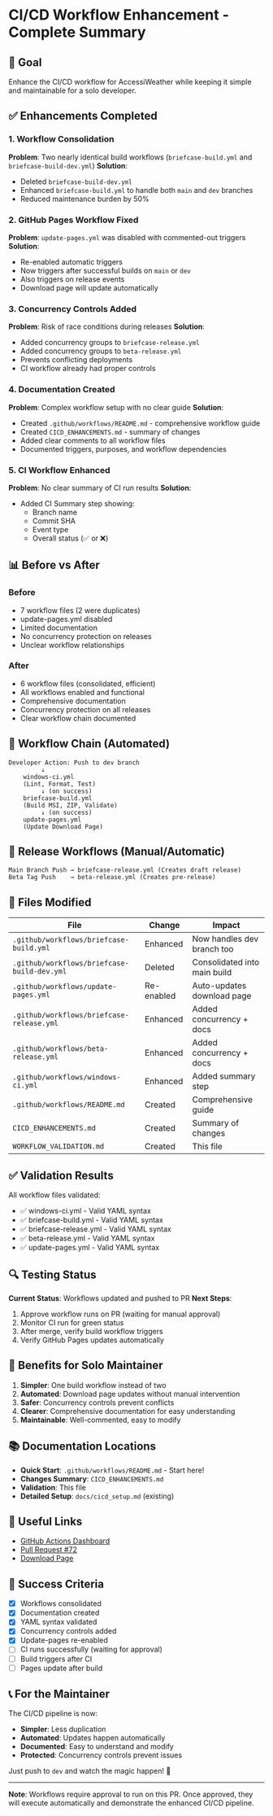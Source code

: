 # CI/CD Workflow Enhancement - Complete Summary

## 🎯 Goal
Enhance the CI/CD workflow for AccessiWeather while keeping it simple and maintainable for a solo developer.

## ✅ Enhancements Completed

### 1. Workflow Consolidation
**Problem**: Two nearly identical build workflows (`briefcase-build.yml` and `briefcase-build-dev.yml`)
**Solution**:
- Deleted `briefcase-build-dev.yml`
- Enhanced `briefcase-build.yml` to handle both `main` and `dev` branches
- Reduced maintenance burden by 50%

### 2. GitHub Pages Workflow Fixed
**Problem**: `update-pages.yml` was disabled with commented-out triggers
**Solution**:
- Re-enabled automatic triggers
- Now triggers after successful builds on `main` or `dev`
- Also triggers on release events
- Download page will update automatically

### 3. Concurrency Controls Added
**Problem**: Risk of race conditions during releases
**Solution**:
- Added concurrency groups to `briefcase-release.yml`
- Added concurrency groups to `beta-release.yml`
- Prevents conflicting deployments
- CI workflow already had proper controls

### 4. Documentation Created
**Problem**: Complex workflow setup with no clear guide
**Solution**:
- Created `.github/workflows/README.md` - comprehensive workflow guide
- Created `CICD_ENHANCEMENTS.md` - summary of changes
- Added clear comments to all workflow files
- Documented triggers, purposes, and workflow dependencies

### 5. CI Workflow Enhanced
**Problem**: No clear summary of CI run results
**Solution**:
- Added CI Summary step showing:
  - Branch name
  - Commit SHA
  - Event type
  - Overall status (✅ or ❌)

## 📊 Before vs After

### Before
- 7 workflow files (2 were duplicates)
- update-pages.yml disabled
- Limited documentation
- No concurrency protection on releases
- Unclear workflow relationships

### After
- 6 workflow files (consolidated, efficient)
- All workflows enabled and functional
- Comprehensive documentation
- Concurrency protection on all releases
- Clear workflow chain documented

## 🔄 Workflow Chain (Automated)

```
Developer Action: Push to dev branch
         ↓
    windows-ci.yml
    (Lint, Format, Test)
         ↓ (on success)
    briefcase-build.yml
    (Build MSI, ZIP, Validate)
         ↓ (on success)
    update-pages.yml
    (Update Download Page)
```

## 🚀 Release Workflows (Manual/Automatic)

```
Main Branch Push → briefcase-release.yml (Creates draft release)
Beta Tag Push    → beta-release.yml (Creates pre-release)
```

## 📝 Files Modified

| File | Change | Impact |
|------|--------|--------|
| `.github/workflows/briefcase-build.yml` | Enhanced | Now handles dev branch too |
| `.github/workflows/briefcase-build-dev.yml` | Deleted | Consolidated into main build |
| `.github/workflows/update-pages.yml` | Re-enabled | Auto-updates download page |
| `.github/workflows/briefcase-release.yml` | Enhanced | Added concurrency + docs |
| `.github/workflows/beta-release.yml` | Enhanced | Added concurrency + docs |
| `.github/workflows/windows-ci.yml` | Enhanced | Added summary step |
| `.github/workflows/README.md` | Created | Comprehensive guide |
| `CICD_ENHANCEMENTS.md` | Created | Summary of changes |
| `WORKFLOW_VALIDATION.md` | Created | This file |

## ✅ Validation Results

All workflow files validated:
- ✅ windows-ci.yml - Valid YAML syntax
- ✅ briefcase-build.yml - Valid YAML syntax
- ✅ briefcase-release.yml - Valid YAML syntax
- ✅ beta-release.yml - Valid YAML syntax
- ✅ update-pages.yml - Valid YAML syntax

## 🔍 Testing Status

**Current Status**: Workflows updated and pushed to PR
**Next Steps**:
1. Approve workflow runs on PR (waiting for manual approval)
2. Monitor CI run for green status
3. After merge, verify build workflow triggers
4. Verify GitHub Pages updates automatically

## 🎯 Benefits for Solo Maintainer

1. **Simpler**: One build workflow instead of two
2. **Automated**: Download page updates without manual intervention
3. **Safer**: Concurrency controls prevent conflicts
4. **Clearer**: Comprehensive documentation for easy understanding
5. **Maintainable**: Well-commented, easy to modify

## 📚 Documentation Locations

- **Quick Start**: `.github/workflows/README.md` - Start here!
- **Changes Summary**: `CICD_ENHANCEMENTS.md`
- **Validation**: This file
- **Detailed Setup**: `docs/cicd_setup.md` (existing)

## 🔗 Useful Links

- [GitHub Actions Dashboard](https://github.com/Orinks/AccessiWeather/actions)
- [Pull Request #72](https://github.com/Orinks/AccessiWeather/pull/72)
- [Download Page](https://orinks.github.io/AccessiWeather/)

## 🎉 Success Criteria

- [x] Workflows consolidated
- [x] Documentation created
- [x] YAML syntax validated
- [x] Concurrency controls added
- [x] Update-pages re-enabled
- [ ] CI runs successfully (waiting for approval)
- [ ] Build triggers after CI
- [ ] Pages update after build

## 📞 For the Maintainer

The CI/CD pipeline is now:
- **Simpler**: Less duplication
- **Automated**: Updates happen automatically
- **Documented**: Easy to understand and modify
- **Protected**: Concurrency controls prevent issues

Just push to `dev` and watch the magic happen! 🚀

---

**Note**: Workflows require approval to run on this PR. Once approved, they will execute automatically and demonstrate the enhanced CI/CD pipeline.
